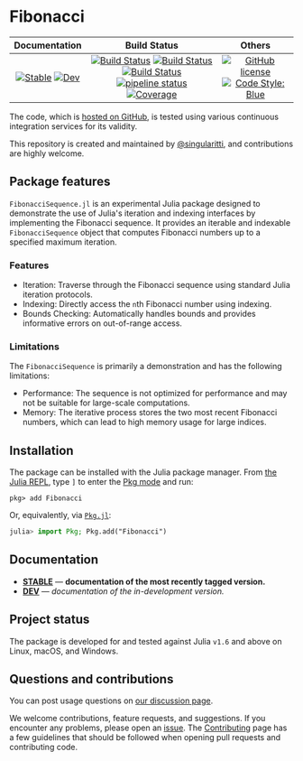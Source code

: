 # Fibonacci

|                                 **Documentation**                                  |                                                                                                 **Build Status**                                                                                                 |                                        **Others**                                         |
| :--------------------------------------------------------------------------------: | :--------------------------------------------------------------------------------------------------------------------------------------------------------------------------------------------------------------: | :---------------------------------------------------------------------------------------: |
| [![Stable][docs-stable-img]][docs-stable-url] [![Dev][docs-dev-img]][docs-dev-url] | [![Build Status][gha-img]][gha-url] [![Build Status][appveyor-img]][appveyor-url] [![Build Status][cirrus-img]][cirrus-url] [![pipeline status][gitlab-img]][gitlab-url] [![Coverage][codecov-img]][codecov-url] | [![GitHub license][license-img]][license-url] [![Code Style: Blue][style-img]][style-url] |

[docs-stable-img]: https://img.shields.io/badge/docs-stable-blue.svg
[docs-stable-url]: https://singularitti.github.io/Fibonacci.jl/stable
[docs-dev-img]: https://img.shields.io/badge/docs-dev-blue.svg
[docs-dev-url]: https://singularitti.github.io/Fibonacci.jl/dev
[gha-img]: https://github.com/singularitti/Fibonacci.jl/workflows/CI/badge.svg
[gha-url]: https://github.com/singularitti/Fibonacci.jl/actions
[appveyor-img]: https://ci.appveyor.com/api/projects/status/github/singularitti/Fibonacci.jl?svg=true
[appveyor-url]: https://ci.appveyor.com/project/singularitti/Fibonacci-jl
[cirrus-img]: https://api.cirrus-ci.com/github/singularitti/Fibonacci.jl.svg
[cirrus-url]: https://cirrus-ci.com/github/singularitti/Fibonacci.jl
[gitlab-img]: https://gitlab.com/singularitti/Fibonacci.jl/badges/main/pipeline.svg
[gitlab-url]: https://gitlab.com/singularitti/Fibonacci.jl/-/pipelines
[codecov-img]: https://codecov.io/gh/singularitti/Fibonacci.jl/branch/main/graph/badge.svg
[codecov-url]: https://codecov.io/gh/singularitti/Fibonacci.jl
[license-img]: https://img.shields.io/github/license/singularitti/Fibonacci.jl
[license-url]: https://github.com/singularitti/Fibonacci.jl/blob/main/LICENSE
[style-img]: https://img.shields.io/badge/code%20style-blue-4495d1.svg
[style-url]: https://github.com/invenia/BlueStyle

The code, which is [hosted on GitHub](https://github.com/singularitti/Fibonacci.jl), is tested
using various continuous integration services for its validity.

This repository is created and maintained by
[@singularitti](https://github.com/singularitti), and contributions are highly welcome.

## Package features

`FibonacciSequence.jl` is an experimental Julia package designed to demonstrate the use of
Julia's iteration and indexing interfaces by implementing the Fibonacci sequence. It
provides an iterable and indexable `FibonacciSequence` object that computes Fibonacci
numbers up to a specified maximum iteration.

### Features

- Iteration: Traverse through the Fibonacci sequence using standard Julia iteration protocols.
- Indexing: Directly access the `n`th Fibonacci number using indexing.
- Bounds Checking: Automatically handles bounds and provides informative errors on out-of-range access.

### Limitations

The `FibonacciSequence` is primarily a demonstration and has the following limitations:

- Performance: The sequence is not optimized for performance and may not be suitable for large-scale computations.
- Memory: The iterative process stores the two most recent Fibonacci numbers, which can lead to high memory usage for large indices.

## Installation

The package can be installed with the Julia package manager.
From [the Julia REPL](https://docs.julialang.org/en/v1/stdlib/REPL/), type `]` to enter
the [Pkg mode](https://docs.julialang.org/en/v1/stdlib/REPL/#Pkg-mode) and run:

```julia-repl
pkg> add Fibonacci
```

Or, equivalently, via [`Pkg.jl`](https://pkgdocs.julialang.org/v1/):

```julia
julia> import Pkg; Pkg.add("Fibonacci")
```

## Documentation

- [**STABLE**][docs-stable-url] — **documentation of the most recently tagged version.**
- [**DEV**][docs-dev-url] — _documentation of the in-development version._

## Project status

The package is developed for and tested against Julia `v1.6` and above on Linux, macOS, and
Windows.

## Questions and contributions

You can post usage questions on
[our discussion page](https://github.com/singularitti/Fibonacci.jl/discussions).

We welcome contributions, feature requests, and suggestions. If you encounter any problems,
please open an [issue](https://github.com/singularitti/Fibonacci.jl/issues).
The [Contributing](@ref) page has
a few guidelines that should be followed when opening pull requests and contributing code.
